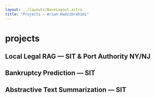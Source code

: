 ```yaml
---
layout: ../layouts/BaseLayout.astro
title: "Projects — Arian Hadzibrahimi"
---
```


# projects

## Local Legal RAG — SIT & Port Authority NY/NJ

## Bankruptcy Prediction — SIT

## Abstractive Text Summarization — SIT
